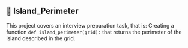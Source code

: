 ## :file_folder: Island_Perimeter

This project covers an interview preparation task, that is: Creating a function `def island_perimeter(grid):` that returns the perimeter of the island described in the grid.
